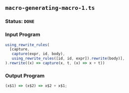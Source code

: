 ## `macro-generating-macro-1.ts`

### Status: `DONE`

### Input Program

```typescript
using_rewrite_rules(
  [capture,
   capture(expr, id, body), 
   using_rewrite_rules([id, id, expr]).rewrite(body)],
).rewrite((x) => capture(x, t, (x) => x + t))
```

### Output Program

```typescript
(x$1) => (x$2) => x$2 + x$1;
```

